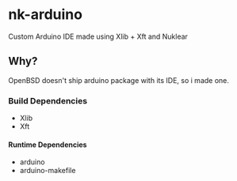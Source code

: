 # nk-arduino

Custom Arduino IDE made using Xlib + Xft and Nuklear

## Why?
OpenBSD doesn't ship arduino package with its IDE, so i made one.

### Build Dependencies
* Xlib
* Xft

#### Runtime Dependencies
* arduino
* arduino-makefile
